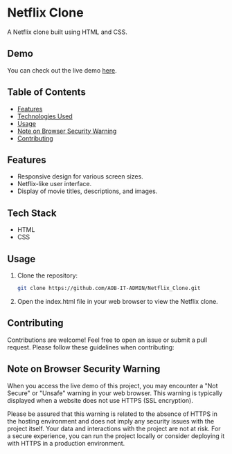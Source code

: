 
# Netflix Clone

A Netflix clone built using HTML and CSS.


## Demo

You can check out the live demo [here](https://aob-it-admin.github.io/Netflix_Clone/).


## Table of Contents
- [Features](#features)
- [Technologies Used](#technologies-used)
- [Usage](#usage)
- [Note on Browser Security Warning](#note-on-browser-security-warning)
- [Contributing](#contributing)



## Features

- Responsive design for various screen sizes.
- Netflix-like user interface.
- Display of movie titles, descriptions, and images.



## Tech Stack

- HTML
- CSS


## Usage
1. Clone the repository:

   ```bash
   git clone https://github.com/AOB-IT-ADMIN/Netflix_Clone.git

2. Open the index.html file in your web browser to view the Netflix clone.

## Contributing

Contributions are welcome! Feel free to open an issue or submit a pull request. Please follow these guidelines when contributing:


## Note on Browser Security Warning

When you access the live demo of this project, you may encounter a "Not Secure" or "Unsafe" warning in your web browser. This warning is typically displayed when a website does not use HTTPS (SSL encryption). 

Please be assured that this warning is related to the absence of HTTPS in the hosting environment and does not imply any security issues with the project itself. Your data and interactions with the project are not at risk. For a secure experience, you can run the project locally or consider deploying it with HTTPS in a production environment.

